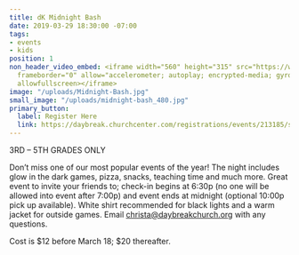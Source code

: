 ```yaml
---
title: dK Midnight Bash
date: 2019-03-29 18:30:00 -07:00
tags:
- events
- kids
position: 1
non_header_video_embed: <iframe width="560" height="315" src="https://www.youtube.com/embed/qu7D4uN6VxE"
  frameborder="0" allow="accelerometer; autoplay; encrypted-media; gyroscope; picture-in-picture"
  allowfullscreen></iframe>
image: "/uploads/Midnight-Bash.jpg"
small_image: "/uploads/midnight-bash_480.jpg"
primary_button:
  label: Register Here
  link: https://daybreak.churchcenter.com/registrations/events/213185/session/new
---
```


3RD – 5TH GRADES ONLY

Don’t miss one of our most popular events of the year! The night includes glow in the dark games, pizza, snacks, teaching time and much more. Great event to invite your friends to; check-in begins at 6:30p (no one will be allowed into event after 7:00p) and event ends at midnight (optional 10:00p pick up available). White shirt recommended for black lights and a warm jacket for outside games. Email [christa@daybreakchurch.org](christa@daybreakchurch.org) with any questions.

Cost is $12 before March 18; $20 thereafter.